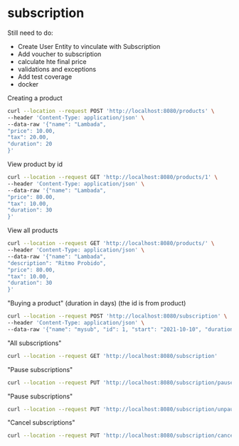 # subscription
Still need to do:

- Create User Entity to vinculate with Subscription
- Add voucher to subscription
- calculate hte final price
- validations and exceptions
- Add test coverage
- docker

Creating a product
```bash
curl --location --request POST 'http://localhost:8080/products' \
--header 'Content-Type: application/json' \
--data-raw '{"name": "Lambada",
"price": 10.00,
"tax": 20.00,
"duration": 20
}'
```

View product by id
```bash
curl --location --request GET 'http://localhost:8080/products/1' \
--header 'Content-Type: application/json' \
--data-raw '{"name": "Lambada",
"price": 80.00,
"tax": 10.00,
"duration": 30
}'
```

View all products
```bash
curl --location --request GET 'http://localhost:8080/products/' \
--header 'Content-Type: application/json' \
--data-raw '{"name": "Lambada",
"description": "Ritmo Probido",
"price": 80.00,
"tax": 10.00,
"duration": 30
}'
```
"Buying a product" (duration in days)
(the id is from product)
```bash
curl --location --request POST 'http://localhost:8080/subscription' \
--header 'Content-Type: application/json' \
--data-raw '{"name": "mysub", "id": 1, "start": "2021-10-10", "duration": 30}'
```

"All subscriptions"
```bash
curl --location --request GET 'http://localhost:8080/subscription'
```
"Pause subscriptions"
```bash
curl --location --request PUT 'http://localhost:8080/subscription/pause/1'
```
"Pause subscriptions"
```bash
curl --location --request PUT 'http://localhost:8080/subscription/unpause/1'
```
"Cancel subscriptions"

```bash
curl --location --request PUT 'http://localhost:8080/subscription/cancel/1'
```